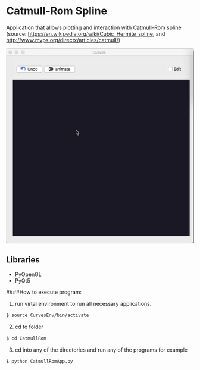 # Catmull-Rom Spline
Application that allows plotting and interaction with  Catmull–Rom spline
(source: https://en.wikipedia.org/wiki/Cubic_Hermite_spline, and http://www.mvps.org/directx/articles/catmull/)

![alt text](https://github.com/RodrigoFigueroaM/CurvesAndSurfaces/blob/master/CatmullRom/Kapture.gif)
## Libraries
- PyOpenGL
- PyQt5

####How to execute program:
1) run virtal environment to run all necessary applications.
```sh
$ source CurvesEnv/bin/activate
```
2) cd to folder
```sh
$ cd CatmullRom
```
3) cd into any of the directories and run any of the programs for example
```sh
$ python CatmullRomApp.py
```
